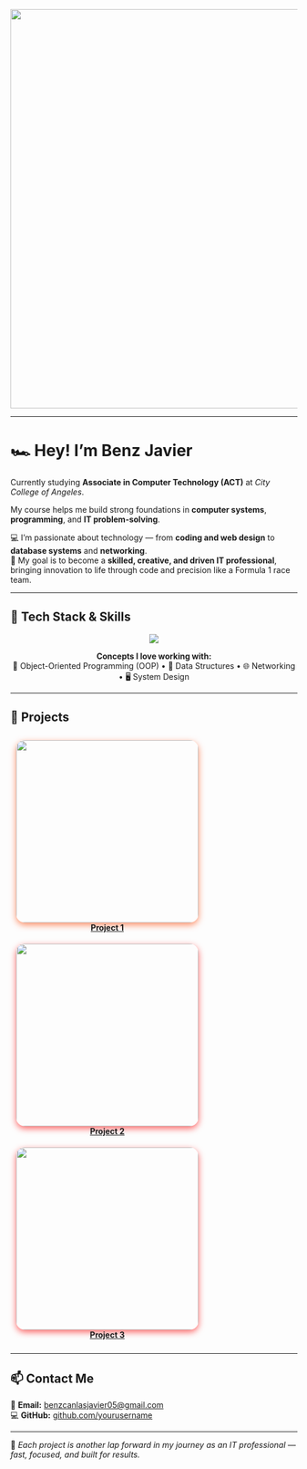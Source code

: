 <!-- HEADER -->
<p align="center">
  <img src="https://media.giphy.com/media/J2TpFajsb9cvLEldkN/giphy.gif" width="700" />
</p>

---

# 🏎️ Hey! I’m **Benz Javier**
Currently studying **Associate in Computer Technology (ACT)** at *City College of Angeles*.

My course helps me build strong foundations in **computer systems**, **programming**, and **IT problem-solving**.

💻 I’m passionate about technology — from **coding and web design** to **database systems** and **networking**.  
🏁 My goal is to become a **skilled, creative, and driven IT professional**, bringing innovation to life through code and precision like a Formula 1 race team.

---

## 🧰 Tech Stack & Skills

<p align="center">
  <img src="https://skillicons.dev/icons?i=java,python,javascript,html,css,git,github,vscode,netbeans&theme=light" />
</p>

<p align="center">
  <b>Concepts I love working with:</b><br>
  🧱 Object-Oriented Programming (OOP) • 🧮 Data Structures • 🌐 Networking • 🖥️ System Design
</p>

---

## 🏁 Projects

<p align="center">

<!-- Project 1 -->
<div style="display:inline-block; text-align:center; margin:10px;">
  <a href="https://docs.google.com/document/d/1_pft0aV4S7Varn34J7FPCqVZyPM1mMrgYIg4trXhZKo/edit?usp=drivesdk" target="_blank">
    <img src="https://media.giphy.com/media/szdF8Wah6O8gENnFxp/giphy.gif"
         width="320"
         style="border-radius:15px; box-shadow:0 4px 12px rgba(255, 69, 0, 0.6);">
    <br><b>Project 1</b>
  </a>
</div>

<!-- Project 2 -->
<div style="display:inline-block; text-align:center; margin:10px;">
  <a href="https://docs.google.com/document/d/1CTLuepA-ARNKHA8OoR0z8Yapa-OmhtKpPawICcqWa_A/edit?usp=sharing" target="_blank">
    <img src="https://media.giphy.com/media/VkXYtYrWjMtyyyjFBL/giphy.gif"
         width="320"
         style="border-radius:15px; box-shadow:0 4px 12px rgba(255, 0, 0, 0.6);">
    <br><b>Project 2</b>
  </a>
</div>

<!-- Project 3 -->
<div style="display:inline-block; text-align:center; margin:10px;">
  <a href="https://docs.google.com/document/d/1TM05XjqK8tfkRDAfzmLQVk6TVrSO7-yDHLqnjbD41R4/edit?usp=drivesdk" target="_blank">
    <img src="https://media.giphy.com/media/6yxmDC0iysMyeCy01M/giphy.gif"
         width="320"
         style="border-radius:15px; box-shadow:0 4px 12px rgba(255, 0, 0, 0.6);">
    <br><b>Project 3</b>
  </a>
</div>

</p>

---

## 📫 Contact Me

📧 **Email:** [benzcanlasjavier05@gmail.com](mailto:benzcanlasjavier05@gmail.com)  
💻 **GitHub:** [github.com/yourusername](https://github.com/yourusername)

---

🏁 *Each project is another lap forward in my journey as an IT professional — fast, focused, and built for results.*
